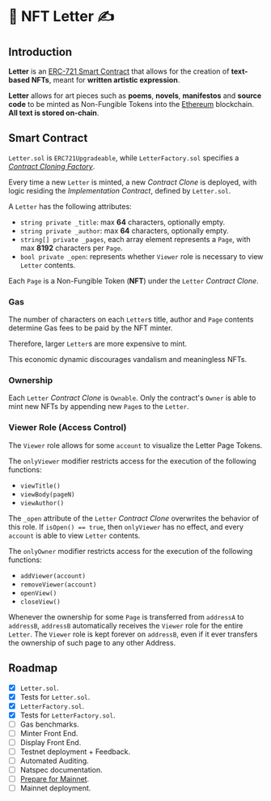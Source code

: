 # 📜 NFT Letter ✍️

## Introduction

**Letter** is an [ERC-721 Smart Contract](http://erc721.org/) that allows for the creation of **text-based NFTs**, meant for **written artistic expression**.

**Letter** allows for art pieces such as **poems**, **novels**, **manifestos** and **source code** to be minted as Non-Fungible Tokens into the [Ethereum](https://ethereum.org/en/) blockchain. **All text is stored on-chain**.

## Smart Contract

`Letter.sol` is `ERC721Upgradeable`, while `LetterFactory.sol` specifies a *[Contract Cloning Factory](https://blog.openzeppelin.com/workshop-recap-cheap-contract-deployment-through-clones/)*.

Every time a new `Letter` is minted, a new *Contract Clone* is deployed, with logic residing the *Implementation Contract*, defined by `Letter.sol`.

A `Letter` has the following attributes:
- `string private _title`: max **64** characters, optionally empty.
- `string private _author`: max **64** characters, optionally empty.
- `string[] private _pages`, each array element represents a `Page`, with max **8192** characters per `Page`.
- `bool private _open`: represents whether `Viewer` role is necessary to view `Letter` contents.

Each `Page` is a Non-Fungible Token (**NFT**) under the `Letter` *Contract Clone*.

### Gas

The number of characters on each `Letter`s title, author and `Page` contents determine Gas fees to be paid by the NFT minter.

Therefore, larger `Letter`s are more expensive to mint.

This economic dynamic discourages vandalism and meaningless NFTs.

### Ownership

Each `Letter` *Contract Clone* is `Ownable`.
Only the contract's `Owner` is able to mint new NFTs by appending new `Page`s to the `Letter`.

### Viewer Role (Access Control)

The `Viewer` role allows for some `account` to visualize the Letter Page Tokens.

The `onlyViewer` modifier restricts access for the execution of the following functions:
- `viewTitle()`
- `viewBody(pageN)`
- `viewAuthor()`

The `_open` attribute of the `Letter` *Contract Clone* overwrites the behavior of this role.
If `isOpen() == true`, then `onlyViewer` has no effect, and every `account` is able to view `Letter` contents.

The `onlyOwner` modifier restricts access for the execution of the following functions:
- `addViewer(account)`
- `removeViewer(account)`
- `openView()`
- `closeView()`

Whenever the ownership for some `Page` is transferred from `addressA` to `addressB`, `addressB` automatically receives the `Viewer` role for the entire `Letter`. The `Viewer` role is kept forever on `addressB`, even if it ever transfers the ownership of such page to any other Address.

## Roadmap

- [x] `Letter.sol`.
- [x] Tests for `Letter.sol`.
- [x] `LetterFactory.sol`.
- [x] Tests for `LetterFactory.sol`.
- [ ] Gas benchmarks.
- [ ] Minter Front End.
- [ ] Display Front End.
- [ ] Testnet deployment + Feedback.
- [ ] Automated Auditing.
- [ ] Natspec documentation.
- [ ] [Prepare for Mainnet](https://docs.openzeppelin.com/learn/preparing-for-mainnet).
- [ ] Mainnet deployment.